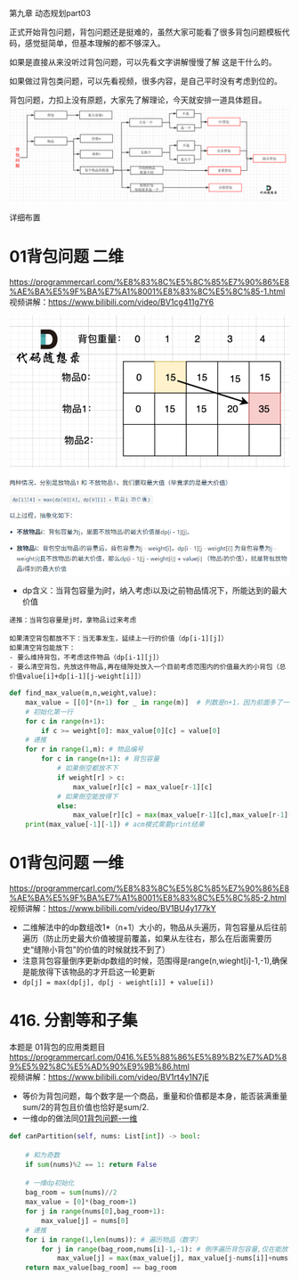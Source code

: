 第九章 动态规划part03

正式开始背包问题，背包问题还是挺难的，虽然大家可能看了很多背包问题模板代码，感觉挺简单，但基本理解的都不够深入。 

如果是直接从来没听过背包问题，可以先看文字讲解慢慢了解 这是干什么的。

如果做过背包类问题，可以先看视频，很多内容，是自己平时没有考虑到位的。 

背包问题，力扣上没有原题，大家先了解理论，今天就安排一道具体题目。 
![背包问题概览](image-17.png)

 详细布置 

# 01背包问题 二维 
https://programmercarl.com/%E8%83%8C%E5%8C%85%E7%90%86%E8%AE%BA%E5%9F%BA%E7%A1%8001%E8%83%8C%E5%8C%85-1.html  
视频讲解：https://www.bilibili.com/video/BV1cg411g7Y6  

![0-1背包递推公式](image-18.png)
- dp含义：当背包容量为j时，纳入考虑i以及i之前物品情况下，所能达到的最大价值
```
递推：当背包容量是j时，拿物品i过来考虑

如果清空背包都放不下：当无事发生，延续上一行的价值（dp[i-1][j]）
如果清空背包能放下：
- 要么维持背包，不考虑这件物品（dp[i-1][j]）
- 要么清空背包，先放这件物品,再在缝隙处放入一个目前考虑范围内的价值最大的小背包（总价值value[i]+dp[i-1][j-weight[i]]）
```
```Python
def find_max_value(m,n,weight,value):
    max_value = [[0]*(n+1) for _ in range(m)]  # 列数是n+1，因为前面多了一列空间0的状态
    # 初始化第一行
    for c in range(n+1):
        if c >= weight[0]: max_value[0][c] = value[0]
    # 递推
    for r in range(1,m): # 物品编号
        for c in range(n+1): # 背包容量
            # 如果倒空都放不下
            if weight[r] > c:
                max_value[r][c] = max_value[r-1][c]
            # 如果倒空能放得下
            else:
                max_value[r][c] = max(max_value[r-1][c],max_value[r-1][c-weight[r]]+value[r])
    print(max_value[-1][-1]) # acm模式需要print结果
```
# 01背包问题 一维 
https://programmercarl.com/%E8%83%8C%E5%8C%85%E7%90%86%E8%AE%BA%E5%9F%BA%E7%A1%8001%E8%83%8C%E5%8C%85-2.html  
视频讲解：https://www.bilibili.com/video/BV1BU4y177kY  

- 二维解法中的dp数组改1*（n+1）大小的，物品从头遍历，背包容量从后往前遍历（防止历史最大价值被提前覆盖，如果从左往右，那么在后面需要历史“缝隙小背包”的价值的时候就找不到了）
- 注意背包容量倒序更新dp数组的时候，范围得是range(n,wieght[i]-1,-1),确保是能放得下该物品的才开启这一轮更新
- ```dp[j] = max(dp[j], dp[j - weight[i]] + value[i])```

# 416. 分割等和子集  
本题是 01背包的应用类题目
https://programmercarl.com/0416.%E5%88%86%E5%89%B2%E7%AD%89%E5%92%8C%E5%AD%90%E9%9B%86.html    
视频讲解：https://www.bilibili.com/video/BV1rt4y1N7jE
- 等价为背包问题，每个数字是一个商品，重量和价值都是本身，能否装满重量sum/2的背包且价值也恰好是sum/2.
- 一维dp的做法同[01背包问题-一维](#01背包问题-一维)
```Python
def canPartition(self, nums: List[int]) -> bool:
    
    # 和为奇数
    if sum(nums)%2 == 1: return False

    # 一维dp初始化
    bag_room = sum(nums)//2
    max_value = [0]*(bag_room+1)
    for j in range(nums[0],bag_room+1):
        max_value[j] = nums[0]
    # 递推
    for i in range(1,len(nums)): # 遍历物品（数字）
        for j in range(bag_room,nums[i]-1,-1): # 倒序遍历背包容量,仅在能放下的部分更新，放不下的部分保持上一件物品考虑完之后的状态
            max_value[j] = max(max_value[j], max_value[j-nums[i]]+nums[i])
    return max_value[bag_room] == bag_room 
```



